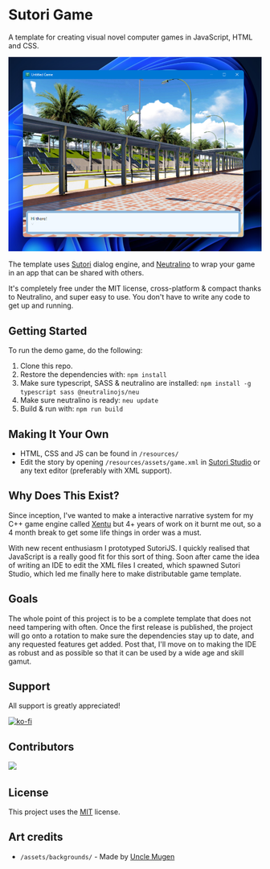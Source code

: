 # Sutori Game

A template for creating visual novel computer games in JavaScript, HTML and CSS.

![Screenshot of the Sutori Game Window](https://github.com/sutori-project/sutori-game/blob/main/screenshot.png?raw=true)

The template uses [Sutori](https://sutori.dev) dialog
engine, and [Neutralino](https://neutralino.js.org/) to wrap your game in an app
that can be shared with others.

It's completely free under the MIT license, cross-platform & compact thanks
to Neutralino, and super easy to use. You don't have to write any code to get up
and running.

## Getting Started

To run the demo game, do the following:

1. Clone this repo.
2. Restore the dependencies with: `npm install`
2. Make sure typescript, SASS & neutralino are installed: `npm install -g typescript sass @neutralinojs/neu`
4. Make sure neutralino is ready: `neu update`
5. Build & run with: `npm run build`

## Making It Your Own

- HTML, CSS and JS can be found in `/resources/`
- Edit the story by opening `/resources/assets/game.xml` in [Sutori Studio](https://github.com/sutori-project/sutori-studio) or any text editor (preferably with XML support).

## Why Does This Exist?

Since inception, I've wanted to make a interactive narrative system for my C++
game engine called [Xentu](https://xentu.net) but 4+ years of work on it burnt
me out, so a 4 month break to get some life things in order was a must.

With new recent enthusiasm I prototyped SutoriJS. I quickly realised that JavaScript
is a really good fit for this sort of thing. Soon after came the idea of writing
an IDE to edit the XML files I created, which spawned Sutori Studio, which led me
finally here to make distributable game template.

## Goals

The whole point of this project is to be a complete template that does not need
tampering with often. Once the first release is published, the project will go
onto a rotation to make sure the dependencies stay up to date, and any requested
features get added. Post that, I'll move on to making the IDE as robust and as
possible so that it can be used by a wide age and skill gamut.

## Support

All support is greatly appreciated!

[![ko-fi](https://ko-fi.com/img/githubbutton_sm.svg)](https://ko-fi.com/U7U2YUV6)

## Contributors

<a href="https://github.com/sutori-project/sutori-game/graphs/contributors">
  <img src="https://contrib.rocks/image?repo=sutori-project/sutori-js" />
</a>

## License

This project uses the [MIT](LICENSE) license.

## Art credits

- `/assets/backgrounds/` - Made by [Uncle Mugen](https://lemmasoft.renai.us/forums/viewtopic.php?f=52&t=17302)